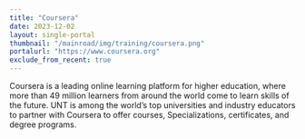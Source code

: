 ```yaml
---
title: "Coursera"
date: 2023-12-02
layout: single-portal
thumbnail: "/mainroad/img/training/coursera.png"
portalurl: "https://www.coursera.org"
exclude_from_recent: true
---
```

Coursera is a leading online learning platform for higher education, where more than 49 million learners from around the world come to learn skills of the future. UNT is among the world’s top universities and industry educators to partner with Coursera to offer courses, Specializations, certificates, and degree programs.